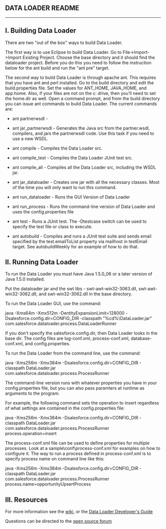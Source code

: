 ## DATA LOADER README 

---------------------------------------------
I.  Building Data Loader
---------------------------------------------

There are two "out of the box" ways to build Data Loader.

The first way is to use Eclipse to build Data Loader.  Go to File->Import->Import Existing Project.  Choose the base directory and it should find the dataloader project. Before you do this you need to follow the instruction below for the ant build and run the "ant pre" target.

The second way to build Data Loader is through apache ant.  This requires that you have ant and perl installed.  Go to the build directory and edit the build.properties file.
Set the values for ANT_HOME, JAVA_HOME, and app.home.  Also, if your files are not on the c: drive, then you'll need to set the home.dir as well.  Open a command prompt, and from the build directory
you can issue ant commands to build Data Loader.  The current commands are:

* ant partnerwsdl  - 

* ant jar_partnerwsdl - Generates the Java src from the partner.wsdl, compilers, and jars the partnerwsdl code.  Use this task if you need to use a new WSDL.

* ant compile - Compiles the Data Loader src.

* ant compile_test - Compiles the Data Loader JUnit test src.

* ant compile_all - Compiles all the Data Loader src, including the WSDL jar.

* ant jar_dataloader - Creates one jar with all the necessary classes.  Most of the time you will only want to run this command.

* ant run_dataloader - Runs the GUI Version of Data Loader

* ant run_process - Runs the command-line version of Data Loader and uses the config.properties file

* ant test - Runs a JUnit test. The -Dtestcase switch can be used to specify the test file or class to execute.

* ant autobuild - Compiles and runs a JUnit test suite and sends email specified by the test.emailToList property via mailhost in testEmail target. See autobuildWeekly for an example of how to do that.


II. Running Data Loader
---------------------------------------------

To run the Data Loader you must have Java 1.5.0_06 or a later version of Java 1.5.0 installed.

Put the dataloader jar and the swt libs - swt-awt-win32-3063.dll, swt-awt-win32-3062.dll, and swt-win32-3062.dll in the base directory.

To run the Data Loader GUI, use the command:

java -Xms64m -Xmx512m -DentityExpansionLimit=128000 -Dsalesforce.config.dir=CONFIG_DIR -classpath "%cd%\DataLoader.jar" com.salesforce.dataloader.process.DataLoaderRunner

If you don't specify the salesforce.config.dir, then Data Loader looks in the base dir.  The config files are log-conf.xml, process-conf.xml, database-conf.xml, and config.properties.


To run the Data Loader from the command line, use the command:

java -Xms256m -Xmx384m -Dsalesforce.config.dir=CONFIG_DIR -classpath DataLoader.jar com.salesforce.dataloader.process.ProcessRunner

The command-line version runs with whatever properties you have in your config.properties file, but you can also pass paramters at runtime as arguments to the program.

For example, the following command sets the operation to insert regardless of what settings are contained in the config.properties file:

java -Xms256m -Xmx384m -Dsalesforce.config.dir=CONFIG_DIR -classpath DataLoader.jar com.salesforce.dataloader.process.ProcessRunner process.operation=insert

The process-conf.xml file can be used to define properties for multiple processes.  Look at a sample\conf\process-conf.xml for examples on how to configure it.  The way to run a process defined in process-conf.xml is to specify process name on command line like this:

java -Xms256m -Xmx384m -Dsalesforce.config.dir=CONFIG_DIR -classpath DataLoader.jar com.salesforce.dataloader.process.ProcessRunner process.name=opportunityUpsertProcess


III. Resources
---------------------------------------------
For more information see the [wiki](http://wiki.apexdevnet.com/index.php/Tools), or the [Data Loader Developer's Guide](https://na1.salesforce.com/help/doc/en/salesforce_data_loader.pdf) 

Questions can be directed to the [open source forum](http://boards.developerforce.com/t5/Open-Source/bd-p/sforceExplorer)


